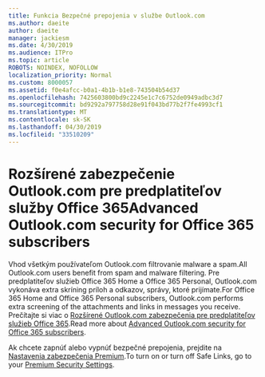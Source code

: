 ```yaml
---
title: Funkcia Bezpečné prepojenia v službe Outlook.com
ms.author: daeite
author: daeite
manager: jackiesm
ms.date: 4/30/2019
ms.audience: ITPro
ms.topic: article
ROBOTS: NOINDEX, NOFOLLOW
localization_priority: Normal
ms.custom: 8000057
ms.assetid: f0e4afcc-b0a1-4b1b-b1e8-743504b54d37
ms.openlocfilehash: 7425603800bd9c2245e1c7c6752de0949adbc3d7
ms.sourcegitcommit: bd9292a797758d28e91f043bd77b2f7fe4993cf1
ms.translationtype: MT
ms.contentlocale: sk-SK
ms.lasthandoff: 04/30/2019
ms.locfileid: "33510209"
---
```

# <a name="advanced-outlookcom-security-for-office-365-subscribers"></a><span data-ttu-id="8dbf7-102">Rozšírené zabezpečenie Outlook.com pre predplatiteľov služby Office 365</span><span class="sxs-lookup"><span data-stu-id="8dbf7-102">Advanced Outlook.com security for Office 365 subscribers</span></span>

<span data-ttu-id="8dbf7-103">Vhod všetkým používateľom Outlook.com filtrovanie malware a spam.</span><span class="sxs-lookup"><span data-stu-id="8dbf7-103">All Outlook.com users benefit from spam and malware filtering.</span></span> <span data-ttu-id="8dbf7-104">Pre predplatiteľov služieb Office 365 Home a Office 365 Personal, Outlook.com vykonáva extra skríning príloh a odkazov, správy, ktoré prijímate.</span><span class="sxs-lookup"><span data-stu-id="8dbf7-104">For Office 365 Home and Office 365 Personal subscribers, Outlook.com performs extra screening of the attachments and links in messages you receive.</span></span> <span data-ttu-id="8dbf7-105">Prečítajte si viac o [Rozšírené Outlook.com zabezpečenia pre predplatiteľov služieb Office 365](https://support.office.com/article/882d2243-eab9-4545-a58a-b36fee4a46e2).</span><span class="sxs-lookup"><span data-stu-id="8dbf7-105">Read more about [Advanced Outlook.com security for Office 365 subscribers](https://support.office.com/article/882d2243-eab9-4545-a58a-b36fee4a46e2).</span></span>

<span data-ttu-id="8dbf7-106">Ak chcete zapnúť alebo vypnúť bezpečné prepojenia, prejdite na [Nastavenia zabezpečenia Premium](https://outlook.live.com/mail/options/premium/security).</span><span class="sxs-lookup"><span data-stu-id="8dbf7-106">To turn on or turn off Safe Links, go to your [Premium Security Settings](https://outlook.live.com/mail/options/premium/security).</span></span>